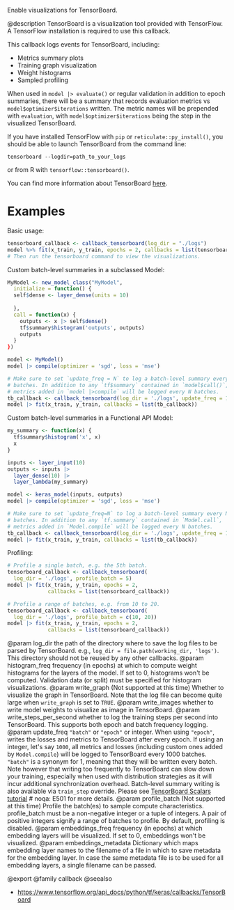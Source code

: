 Enable visualizations for TensorBoard.

@description
TensorBoard is a visualization tool provided with TensorFlow. A TensorFlow
installation is required to use this callback.

This callback logs events for TensorBoard, including:

* Metrics summary plots
* Training graph visualization
* Weight histograms
* Sampled profiling

When used in `model |> evaluate()` or regular validation
in addition to epoch summaries, there will be a summary that records
evaluation metrics vs `model$optimizer$iterations` written. The metric names
will be prepended with `evaluation`, with `model$optimizer$iterations` being
the step in the visualized TensorBoard.

If you have installed TensorFlow with `pip` or `reticulate::py_install()`, you should be able
to launch TensorBoard from the command line:

```
tensorboard --logdir=path_to_your_logs
```
or from R with `tensorflow::tensorboard()`.

You can find more information about TensorBoard
[here](https://www.tensorflow.org/get_started/summaries_and_tensorboard).

# Examples
Basic usage:


```r
tensorboard_callback <- callback_tensorboard(log_dir = "./logs")
model %>% fit(x_train, y_train, epochs = 2, callbacks = list(tensorboard_callback))
# Then run the tensorboard command to view the visualizations.
```

Custom batch-level summaries in a subclassed Model:


```r
MyModel <- new_model_class("MyModel", 
  initialize = function() {
  self$dense <- layer_dense(units = 10)
    
  },
  call = function(x) {
    outputs <- x |> self$dense()
    tf$summary$histogram('outputs', outputs)
    outputs
  }
})

model <- MyModel()
model |> compile(optimizer = 'sgd', loss = 'mse')

# Make sure to set `update_freq = N` to log a batch-level summary every N
# batches. In addition to any `tf$summary` contained in `model$call()`,
# metrics added in `model |>compile` will be logged every N batches.
tb_callback <- callback_tensorboard(log_dir = './logs', update_freq = 1)
model |> fit(x_train, y_train, callbacks = list(tb_callback))
```

Custom batch-level summaries in a Functional API Model:


```r
my_summary <- function(x) {
  tf$summary$histogram('x', x)
  x
}

inputs <- layer_input(10)
outputs <- inputs |> 
  layer_dense(10) |> 
  layer_lambda(my_summary)

model <- keras_model(inputs, outputs)
model |> compile(optimizer = 'sgd', loss = 'mse')

# Make sure to set `update_freq=N` to log a batch-level summary every N
# batches. In addition to any `tf.summary` contained in `Model.call`,
# metrics added in `Model.compile` will be logged every N batches.
tb_callback <- callback_tensorboard(log_dir = './logs', update_freq = 1)
model |> fit(x_train, y_train, callbacks = list(tb_callback))
```

Profiling:


```r
# Profile a single batch, e.g. the 5th batch.
tensorboard_callback <- callback_tensorboard(
  log_dir = './logs', profile_batch = 5)
model |> fit(x_train, y_train, epochs = 2, 
             callbacks = list(tensorboard_callback))

# Profile a range of batches, e.g. from 10 to 20.
tensorboard_callback <- callback_tensorboard(
  log_dir = './logs', profile_batch = c(10, 20))
model |> fit(x_train, y_train, epochs = 2, 
             callbacks = list(tensorboard_callback))
```

@param log_dir the path of the directory where to save the log files to be
    parsed by TensorBoard. e.g.,
    `log_dir = file.path(working_dir, 'logs')`.
    This directory should not be reused by any other callbacks.
@param histogram_freq frequency (in epochs) at which to compute
    weight histograms for the layers of the model. If set to 0,
    histograms won't be computed. Validation data (or split) must be
    specified for histogram visualizations.
@param write_graph (Not supported at this time)
    Whether to visualize the graph in TensorBoard.
    Note that the log file can become quite large
    when `write_graph` is set to `TRUE`.
@param write_images whether to write model weights to visualize as image in
    TensorBoard.
@param write_steps_per_second whether to log the training steps per second
    into TensorBoard. This supports both epoch and batch frequency
    logging.
@param update_freq `"batch"` or `"epoch"` or integer. When using `"epoch"`,
    writes the losses and metrics to TensorBoard after every epoch.
    If using an integer, let's say `1000`, all metrics and losses
    (including custom ones added by `Model.compile`) will be logged to
    TensorBoard every 1000 batches. `"batch"` is a synonym for 1,
    meaning that they will be written every batch.
    Note however that writing too frequently to TensorBoard can slow
    down your training, especially when used with distribution
    strategies as it will incur additional synchronization overhead.
    Batch-level summary writing is also available via `train_step`
    override. Please see
    [TensorBoard Scalars tutorial](
        https://www.tensorflow.org/tensorboard/scalars_and_keras#batch-level_logging)  # noqa: E501
    for more details.
@param profile_batch (Not supported at this time)
    Profile the batch(es) to sample compute characteristics.
    profile_batch must be a non-negative integer or a tuple of integers.
    A pair of positive integers signify a range of batches to profile.
    By default, profiling is disabled.
@param embeddings_freq frequency (in epochs) at which embedding layers will be
    visualized. If set to 0, embeddings won't be visualized.
@param embeddings_metadata Dictionary which maps embedding layer names to the
    filename of a file in which to save metadata for the embedding layer.
    In case the same metadata file is to be
    used for all embedding layers, a single filename can be passed.

@export
@family callback
@seealso
+ <https://www.tensorflow.org/api_docs/python/tf/keras/callbacks/TensorBoard>
